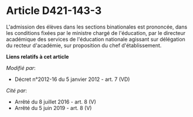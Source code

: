 # Article D421-143-3

L'admission des élèves dans les sections binationales est prononcée, dans les conditions fixées par le ministre chargé de
l'éducation, par               le directeur académique des services de l'éducation nationale agissant sur délégation du
recteur d'académie, sur proposition du chef d'établissement.

**Liens relatifs à cet article**

_Modifié par_:

  - Décret n°2012-16 du 5 janvier 2012 - art. 7 (VD)

_Cité par_:

  - Arrêté du 8 juillet 2016 - art. 8 (V)
  - Arrêté du 5 juin 2019 - art. 8 (V)

